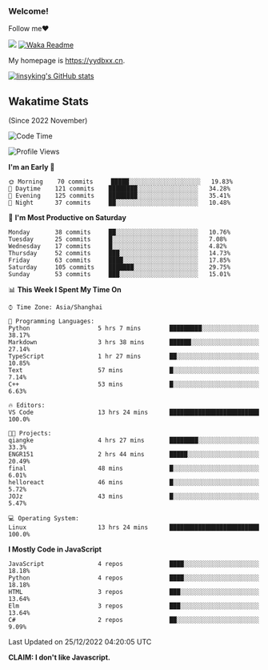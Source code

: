 ### Welcome!

Follow me:heart:

![](https://visitor-badge.glitch.me/badge?page_id=linsyking.linsyking)
[![Waka Readme](https://github.com/linsyking/linsyking/actions/workflows/waka-readme.yml/badge.svg)](https://github.com/linsyking/linsyking/actions/workflows/waka-readme.yml)

My homepage is <https://yydbxx.cn>.

[![linsyking's GitHub stats](https://github-readme-stats.vercel.app/api?username=linsyking&show_icons=true&theme=onedark)](https://github.com/anuraghazra/github-readme-stats)

## Wakatime Stats

(Since 2022 November)

<!--START_SECTION:waka-->
![Code Time](http://img.shields.io/badge/Code%20Time-45%20hrs%2020%20mins-blue)

![Profile Views](http://img.shields.io/badge/Profile%20Views-13-blue)

**I'm an Early 🐤** 

```text
🌞 Morning    70 commits     █████░░░░░░░░░░░░░░░░░░░░   19.83% 
🌆 Daytime    121 commits    ████████░░░░░░░░░░░░░░░░░   34.28% 
🌃 Evening    125 commits    ████████░░░░░░░░░░░░░░░░░   35.41% 
🌙 Night      37 commits     ██░░░░░░░░░░░░░░░░░░░░░░░   10.48%

```
📅 **I'm Most Productive on Saturday** 

```text
Monday       38 commits     ██░░░░░░░░░░░░░░░░░░░░░░░   10.76% 
Tuesday      25 commits     █░░░░░░░░░░░░░░░░░░░░░░░░   7.08% 
Wednesday    17 commits     █░░░░░░░░░░░░░░░░░░░░░░░░   4.82% 
Thursday     52 commits     ███░░░░░░░░░░░░░░░░░░░░░░   14.73% 
Friday       63 commits     ████░░░░░░░░░░░░░░░░░░░░░   17.85% 
Saturday     105 commits    ███████░░░░░░░░░░░░░░░░░░   29.75% 
Sunday       53 commits     ███░░░░░░░░░░░░░░░░░░░░░░   15.01%

```


📊 **This Week I Spent My Time On** 

```text
⌚︎ Time Zone: Asia/Shanghai

💬 Programming Languages: 
Python                   5 hrs 7 mins        █████████░░░░░░░░░░░░░░░░   38.17% 
Markdown                 3 hrs 38 mins       ██████░░░░░░░░░░░░░░░░░░░   27.14% 
TypeScript               1 hr 27 mins        ██░░░░░░░░░░░░░░░░░░░░░░░   10.85% 
Text                     57 mins             █░░░░░░░░░░░░░░░░░░░░░░░░   7.14% 
C++                      53 mins             █░░░░░░░░░░░░░░░░░░░░░░░░   6.63%

🔥 Editors: 
VS Code                  13 hrs 24 mins      █████████████████████████   100.0%

🐱‍💻 Projects: 
qiangke                  4 hrs 27 mins       ████████░░░░░░░░░░░░░░░░░   33.3% 
ENGR151                  2 hrs 44 mins       █████░░░░░░░░░░░░░░░░░░░░   20.49% 
final                    48 mins             █░░░░░░░░░░░░░░░░░░░░░░░░   6.01% 
helloreact               46 mins             █░░░░░░░░░░░░░░░░░░░░░░░░   5.72% 
JOJz                     43 mins             █░░░░░░░░░░░░░░░░░░░░░░░░   5.47%

💻 Operating System: 
Linux                    13 hrs 24 mins      █████████████████████████   100.0%

```

**I Mostly Code in JavaScript** 

```text
JavaScript               4 repos             ████░░░░░░░░░░░░░░░░░░░░░   18.18% 
Python                   4 repos             ████░░░░░░░░░░░░░░░░░░░░░   18.18% 
HTML                     3 repos             ███░░░░░░░░░░░░░░░░░░░░░░   13.64% 
Elm                      3 repos             ███░░░░░░░░░░░░░░░░░░░░░░   13.64% 
C#                       2 repos             ██░░░░░░░░░░░░░░░░░░░░░░░   9.09%

```



 Last Updated on 25/12/2022 04:20:05 UTC
<!--END_SECTION:waka-->

**CLAIM: I don't like Javascript.**
